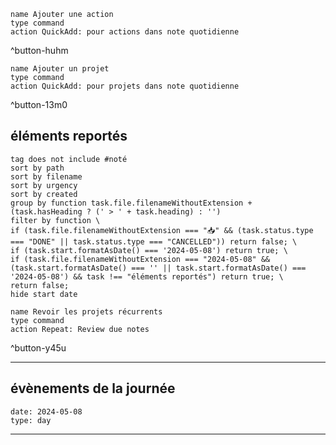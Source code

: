 
```button
name Ajouter une action
type command
action QuickAdd: pour actions dans note quotidienne
```
^button-huhm
```button
name Ajouter un projet
type command
action QuickAdd: pour projets dans note quotidienne
```
^button-13m0
## éléments reportés
```tasks
tag does not include #noté 
sort by path
sort by filename 
sort by urgency 
sort by created 
group by function task.file.filenameWithoutExtension + (task.hasHeading ? (' > ' + task.heading) : '')
filter by function \
if (task.file.filenameWithoutExtension === "📥" && (task.status.type === "DONE" || task.status.type === "CANCELLED")) return false; \
if (task.start.formatAsDate() === '2024-05-08') return true; \
if (task.file.filenameWithoutExtension === "2024-05-08" && (task.start.formatAsDate() === '' || task.start.formatAsDate() === '2024-05-08') && task !== "éléments reportés") return true; \
return false;
hide start date
```

```button
name Revoir les projets récurrents
type command
action Repeat: Review due notes
```
^button-y45u
___
## évènements de la journée
```gEvent
date: 2024-05-08
type: day
```
___
